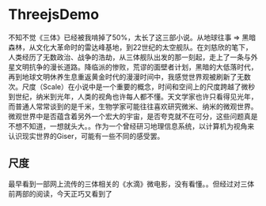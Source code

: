 # ThreejsDemo

不知不觉《三体》已经被我啃掉了50%，太长了这三部小说。从地球往事 => 黑暗森林，从文化大革命时的雷达峰基地，到22世纪的太空舰队。在刘慈欣的笔下，人类经历了无数政治、战争的浩劫，从三体舰队出发的那一刻起，走上了一条与外星文明抗争的漫长道路。降临派的惨败，荒谬的面壁者计划，黑暗的大低落时代，再到地球文明休养生息重返黄金时代的漫漫时间中，我感觉世界观被刷新了无数次。尺度（Scale）在小说中是一个重要的概念，时间和空间上的尺度跨越了微秒到世纪，纳米到光年，人类的视角也许每人都不懂。天文学家也许只看得见光年，而普通人常常谈到的是千米，生物学家可能往往喜欢研究微米、纳米的微观世界。微观世界中是否蕴含着另外一个宏大的宇宙，是否夸克就不在可分，这些问题真是不想不知道，一想就头大。。作为一个曾经研习地理信息系统，以计算机为视角来认识现实世界的Giser，可能有一些不同的感受罢。

## 尺度
最早看到一部网上流传的三体相关的《水滴》微电影，没有看懂。。但经过对三体前两部的阅读，今天正巧又看到了

